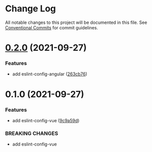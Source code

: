 # Change Log

All notable changes to this project will be documented in this file.
See [Conventional Commits](https://conventionalcommits.org) for commit guidelines.

# [0.2.0](https://github.com/G-G-boy/fabric/compare/@gavin-fabric/eslint-config-vue@0.1.0...@gavin-fabric/eslint-config-vue@0.2.0) (2021-09-27)


### Features

* add eslint-config-angular ([263cb76](https://github.com/G-G-boy/fabric/commit/263cb765f02a68e2bb90be368f7b02d766ff11b4))





# 0.1.0 (2021-09-27)

### Features

- add eslint-config-vue ([9c9a59d](https://github.com/G-G-boy/fabric/commit/9c9a59dd12dccdd8b09274f75b4b598ce787c0bb))

### BREAKING CHANGES

- add eslint-config-vue
